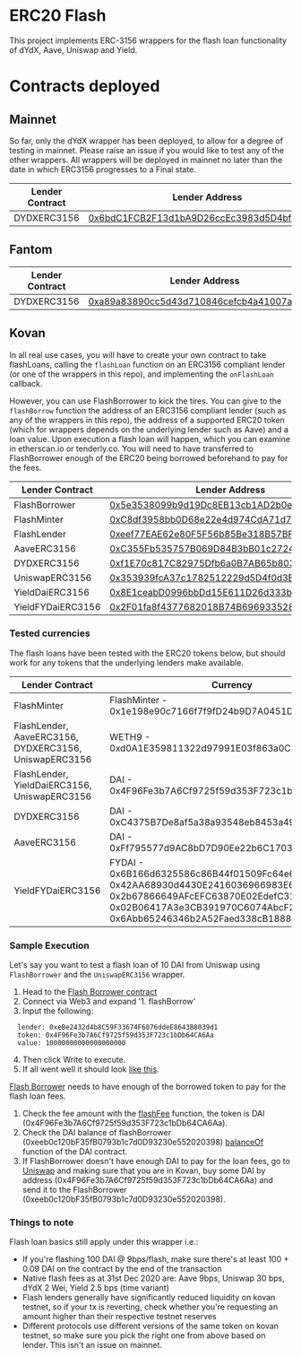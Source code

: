 # ERC20 Flash

This project implements ERC-3156 wrappers for the flash loan functionality of dYdX, Aave, Uniswap and Yield.

# Contracts deployed

## Mainnet

So far, only the dYdX wrapper has been deployed, to allow for a degree of testing in mainnet. Please raise an issue if you would like to test any of the other wrappers. All wrappers will be deployed in mainnet no later than the date in which ERC3156 progresses to a Final state.

| Lender Contract      | Lender Address       |
| ------------- |-------------- |
| DYDXERC3156 | [0x6bdC1FCB2F13d1bA9D26ccEc3983d5D4bf318693](https://etherscan.io/address/0x6bdC1FCB2F13d1bA9D26ccEc3983d5D4bf318693) |

## Fantom

| Lender Contract      | Lender Address       |
| ------------- |-------------- |
| DYDXERC3156 | [0xa89a83890cc5d43d710846cefcb4a41007a37347](https://ftmscan.com/address/0xa89a83890cc5d43d710846cefcb4a41007a37347) |

## Kovan

In all real use cases, you will have to create your own contract to take flashLoans, calling the `flashLoan` function on an ERC3156 compliant lender (or one of the wrappers in this repo), and implementing the `onFlashLoan` callback.

However, you can use FlashBorrower to kick the tires. You can give to the `flashBorrow` function the address of an ERC3156 compliant lender (such as any of the wrappers in this repo), the address of a supported ERC20 token (which for wrappers depends on the underlying lender such as Aave) and a loan value. Upon execution a flash loan will happen, which you can examine in etherscan.io or tenderly.co. You will need to have transferred to FlashBorrower enough of the ERC20 being borrowed beforehand to pay for the fees.


| Lender Contract      | Lender Address       |
| ------------- |-------------- |
| FlashBorrower | [0x5e3538099b9d19Dc8EB13cb1AD2b0e93D2cC2EbB](https://kovan.etherscan.io/address/0x5e3538099b9d19Dc8EB13cb1AD2b0e93D2cC2EbB) |
| FlashMinter | [0xC8df3958bb0D68e22e4d974CdA71d73A4e7E73b9](https://kovan.etherscan.io/address/0xC8df3958bb0D68e22e4d974CdA71d73A4e7E73b9) |
| FlashLender | [0xeef77EAE62e80F5F56b85Be318B57BF1470874F5](https://kovan.etherscan.io/address/0xeef77EAE62e80F5F56b85Be318B57BF1470874F5) |
| AaveERC3156 | [0xC355Fb535757B069D84B3bB01c27240DF973FBa2](https://kovan.etherscan.io/address/0xC355Fb535757B069D84B3bB01c27240DF973FBa2) |
| DYDXERC3156 | [0xf1E70c817C82975Dfb6a0B7AB65b803f871E2c4E](https://kovan.etherscan.io/address/0xf1E70c817C82975Dfb6a0B7AB65b803f871E2c4E) |
| UniswapERC3156 | [0x353939fcA37c1782512229d5D4f0d3E83Bf46B2C](https://kovan.etherscan.io/address/0x353939fcA37c1782512229d5D4f0d3E83Bf46B2C) |
| YieldDaiERC3156 | [0x8E1ceabD0996bbDd15E611D26d333b8e9d684a27](https://kovan.etherscan.io/address/0x8E1ceabD0996bbDd15E611D26d333b8e9d684a27) |
| YieldFYDaiERC3156 | [0x2F01fa8f4377682018B74B696933528ba03f1eb0](https://kovan.etherscan.io/address/0x2F01fa8f4377682018B74B696933528ba03f1eb0) |


### Tested currencies
The flash loans have been tested with the ERC20 tokens below, but should work for any tokens that the underlying lenders make available.

| Lender Contract      | Currency       |
| -------------------------- |-------------------- |
| FlashMinter | FlashMinter - 0x1e198e90c7166f7f9fD24b9D7A0451D7AeE78a3F |
| FlashLender, AaveERC3156, DYDXERC3156, UniswapERC3156 | WETH9 - 0xd0A1E359811322d97991E03f863a0C30C2cF029C |
| FlashLender, YieldDaiERC3156, UniswapERC3156 | DAI - 0x4F96Fe3b7A6Cf9725f59d353F723c1bDb64CA6Aa |
| DYDXERC3156 | DAI - 0xC4375B7De8af5a38a93548eb8453a498222C4fF2 |
| AaveERC3156 | DAI - 0xFf795577d9AC8bD7D90Ee22b6C1703490b6512FD |
| YieldFYDaiERC3156 | FYDAI - 0x6B166d6325586c86B44f01509Fc64e649DCfE7C4, 0x42AA68930d4430E2416036966983E6c9Fe8Ff2f8, 0x2b67866649AFcEFC63870E02EdefC318fd8760D3, 0x02B06417A3e3CB391970C6074AbcF2745a60b880, 0x6Abb65246346b2A52Faed338cB18880e70A57Cf8 |


### Sample Execution
Let's say you want to test a flash loan of 10 DAI from Uniswap using `FlashBorrower` and the `UniswapERC3156` wrapper.
1. Head to the [Flash Borrower contract](https://kovan.etherscan.io/address/0xeeb0c120bF35fB0793b1c7d0D93230e552020398#writeContract)
2. Connect via Web3 and expand '1. flashBorrow'
3. Input the following:
```
  lender: 0xeBe2432d4b8C59F33674F6076ddeE8643B8039d1
  token: 0x4F96Fe3b7A6Cf9725f59d353F723c1bDb64CA6Aa
  value: 10000000000000000000
```
4. Then click Write to execute.
5. If all went well it should look [like this](https://kovan.etherscan.io/tx/0x87d4bb5713080eaf5543131893e8a8c496ad7bce78ddd06bdbf9bde9d3eaf1fd).

[Flash Borrower](https://kovan.etherscan.io/address/0xeeb0c120bF35fB0793b1c7d0D93230e552020398#writeContract) needs to have enough of the borrowed token to pay for the flash loan fees.
1. Check the fee amount with the [flashFee](https://kovan.etherscan.io/address/0xeBe2432d4b8C59F33674F6076ddeE8643B8039d1#readContract) function, the token is DAI (0x4F96Fe3b7A6Cf9725f59d353F723c1bDb64CA6Aa).
2. Check the DAI balance of flashBorrower (0xeeb0c120bF35fB0793b1c7d0D93230e552020398) [balanceOf](https://kovan.etherscan.io/address/0x4F96Fe3b7A6Cf9725f59d353F723c1bDb64CA6Aa#readContract) function of the DAI contract.
3. If FlashBorrower doesn't have enough DAI to pay for the loan fees, go to [Uniswap](https://app.uniswap.org/#/swap) and making sure that you are in Kovan, buy some DAI by address (0x4F96Fe3b7A6Cf9725f59d353F723c1bDb64CA6Aa) and send it to the FlashBorrower (0xeeb0c120bF35fB0793b1c7d0D93230e552020398).

### Things to note
Flash loan basics still apply under this wrapper i.e.:
- If you're flashing 100 DAI @ 9bps/flash, make sure there's at least 100 + 0.09 DAI on the contract by the end of the transaction
- Native flash fees as at 31st Dec 2020 are: Aave 9bps, Uniswap 30 bps, dYdX 2 Wei, Yield 2.5 bps (time variant)
- Flash lenders generally have significantly reduced liquidity on kovan testnet, so if your tx is reverting, check whether you're requesting an amount higher than their respective testnet reserves
- Different protocols use different versions of the same token on kovan testnet, so make sure you pick the right one from above based on lender. This isn't an issue on mainnet.

